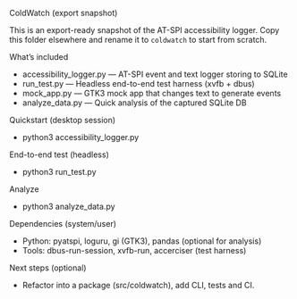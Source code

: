 ColdWatch (export snapshot)

This is an export-ready snapshot of the AT-SPI accessibility logger. Copy this folder elsewhere and rename it to `coldwatch` to start from scratch.

What’s included
- accessibility_logger.py — AT-SPI event and text logger storing to SQLite
- run_test.py — Headless end-to-end test harness (xvfb + dbus)
- mock_app.py — GTK3 mock app that changes text to generate events
- analyze_data.py — Quick analysis of the captured SQLite DB

Quickstart (desktop session)
- python3 accessibility_logger.py

End-to-end test (headless)
- python3 run_test.py

Analyze
- python3 analyze_data.py

Dependencies (system/user)
- Python: pyatspi, loguru, gi (GTK3), pandas (optional for analysis)
- Tools: dbus-run-session, xvfb-run, accerciser (test harness)

Next steps (optional)
- Refactor into a package (src/coldwatch), add CLI, tests and CI.

